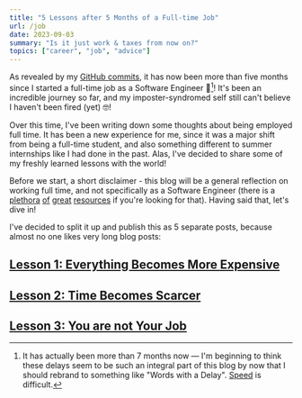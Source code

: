 ```yaml
---
title: "5 Lessons after 5 Months of a Full-time Job"
url: /job
date: 2023-09-03
summary: "Is it just work & taxes from now on?"
topics: ["career", "job", "advice"]
---
```


As revealed by my [GitHub commits](https://github.com/adam-everest), it has now been more than five months since I started a full-time job as a Software Engineer 🎉[^1]! It's been an incredible journey so far, and my imposter-syndromed self still can't believe I haven't been fired (yet) 🤓!

Over this time, I've been writing down some thoughts about being employed full time. It has been a new experience for me, since it was a major shift from being a full-time student, and also something different to summer internships like I had done in the past. Alas, I've decided to share some of my freshly learned lessons with the world!

Before we start, a short disclaimer - this blog will be a general reflection on working full time, and not specifically as a Software Engineer (there is a [plethora](https://www.learninpublic.org/) [of](https://bigmachine.io/products/the-imposters-handbook/) [great](https://pragprog.com/titles/tpp20/the-pragmatic-programmer-20th-anniversary-edition/) [resources](https://mukulrathi.com/facebook-internship-advice/) if you're looking for that). Having said that, let's dive in!

I've decided to split it up and publish this as 5 separate posts, because almost no one likes very long blog posts:

## [Lesson 1: Everything Becomes More Expensive](/expensive)

## [Lesson 2: Time Becomes Scarcer](/scarce)

## [Lesson 3: You are not Your Job](/notjob)


[^1]: It has actually been more than 7 months now — I'm beginning to think these delays seem to be such an integral part of this blog by now that I should rebrand to something like "Words with a Delay". [Speed](https://jsomers.net/blog/speed-matters) is difficult.
